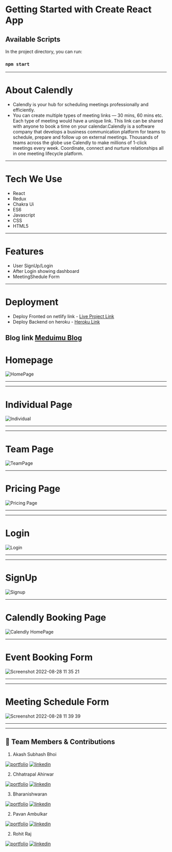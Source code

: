 # Getting Started with Create React App
## Available Scripts

In the project directory, you can run:

### `npm start`
___

# About Calendly
- Calendly is your hub for scheduling meetings professionally and efficiently.
- You can create multiple types of meeting links — 30 mins, 60 mins etc. Each type of meeting would have a unique link. This link can be shared with anyone to book a time on your calendar.Calendly is a software company that develops a business communication platform for teams to schedule, prepare and follow up on external meetings. Thousands of teams across the globe use Calendly to make millions of 1-click meetings every week. Coordinate, connect and nurture relationships all in one meeting lifecycle platform.
___

# Tech We Use
- React
- Redux
- Chakra Ui
- ES6
- Javascript
- CSS
- HTML5
___

  
# Features
- User SignUp/Login
- After Login showing dashboard
- MeetingShedule Form
___
# Deployment
- Deploy Fronted on netlify link - [Live Project Link](calendly.com)
- Deploy Backend on heroku - [Heroku Link](https://calendlyauth.herokuapp.com/events)

## Blog link [Meduimu Blog](https://medium.com/@chhatrapal25825/calendly-clone-fd01a856ce1a)

# Homepage

![HomePage](https://user-images.githubusercontent.com/95302680/187042891-b136640e-f30f-4edb-a175-987b2dc55ec5.png)

___

___

# Individual Page

![Individual](https://user-images.githubusercontent.com/95302680/187042941-e85842e6-6cdc-4f02-9f36-7cf9beebb6a0.png)

___

___

# Team Page

![TeamPage](https://user-images.githubusercontent.com/95302680/187042975-ca4b731b-7839-4979-b322-6a12eb2c5522.png)

___
 # Pricing Page
 ![Pricing Page](https://user-images.githubusercontent.com/95302680/187060513-782a9b69-b8c7-4950-8d0c-e8875b15fd8a.png)
___
___
# Login

  ![Login](https://user-images.githubusercontent.com/95302680/187043063-5cb5838f-8abd-4d6a-947c-271c04abf3c2.png)

  ___

  ___

  # SignUp

![Signup](https://user-images.githubusercontent.com/95302680/187043108-fc7c4105-8508-4e42-91df-21b207d09604.png)
___
# Calendly Booking Page
![Calendly HomePage](https://user-images.githubusercontent.com/95302680/187060541-86ceb8de-0b8f-4e7c-974e-80fec7a0aa9c.png)
___
# Event Booking Form
![Screenshot 2022-08-28 11 35 21](https://user-images.githubusercontent.com/95302680/187060580-9e30edf1-3899-44b8-b4a6-658be295fac1.png)
___
___

# Meeting Schedule Form
![Screenshot 2022-08-28 11 39 39](https://user-images.githubusercontent.com/95302680/187060598-5d6d1df6-971d-4502-8569-4f0074019348.png)
___





___

## 🔗 Team Members & Contributions

 1. Akash Subhash Bhoi

[![portfolio](https://img.shields.io/badge/my_portfolio-000?style=for-the-badge&logo=ko-fi&logoColor=white)](https://github.com/akashbhoi2815)
[![linkedin](https://img.shields.io/badge/linkedin-0A66C2?style=for-the-badge&logo=linkedin&logoColor=white)](https://www.linkedin.com/in/akashbhoi0261/)

 2. Chhatrapal Ahirwar

[![portfolio](https://img.shields.io/badge/my_portfolio-000?style=for-the-badge&logo=ko-fi&logoColor=white)](https://github.com/Chhattoo25)
[![linkedin](https://img.shields.io/badge/linkedin-0A66C2?style=for-the-badge&logo=linkedin&logoColor=white)](https://www.linkedin.com/in/chhatrapal-ahirwar-12b9aa217/)

 3. Bharanishwaran

[![portfolio](https://img.shields.io/badge/my_portfolio-000?style=for-the-badge&logo=ko-fi&logoColor=white)](https://github.com/Bharani619)
[![linkedin](https://img.shields.io/badge/linkedin-0A66C2?style=for-the-badge&logo=linkedin&logoColor=white)](https://www.linkedin.com/in/bharanishwaran-m/)

 2. Pavan Ambulkar

[![portfolio](https://img.shields.io/badge/my_portfolio-000?style=for-the-badge&logo=ko-fi&logoColor=white)](https://github.com/ambulkarpavan)
[![linkedin](https://img.shields.io/badge/linkedin-0A66C2?style=for-the-badge&logo=linkedin&logoColor=white)](https://www.linkedin.com/in/pavanambulkar/)

 2. Rohit Raj

[![portfolio](https://img.shields.io/badge/my_portfolio-000?style=for-the-badge&logo=ko-fi&logoColor=white)](https://github.com/Rohitraj97)
[![linkedin](https://img.shields.io/badge/linkedin-0A66C2?style=for-the-badge&logo=linkedin&logoColor=white)](https://www.linkedin.com/in/rohit1raj2001/)



  





